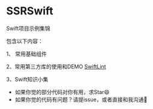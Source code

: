 # SSRSwift
Swift项目示例集锦

包含以下内容：

1、 常用基础组件

2、常用第三方库的使用和DEMO
     [SwiftLint](https://github.com/realm/SwiftLint)

3、Swift知识小集



- 如果你觉的部分代码对你有用，求Star😄
- 如果你觉的代码有问题？请提issue，或者直接和我沟通🙏

